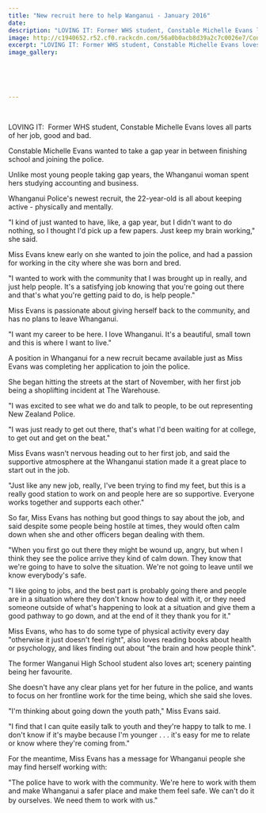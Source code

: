 ```yaml
---
title: "New recruit here to help Wanganui - January 2016"
date: 
description: "LOVING IT: Former WHS student, Constable Michelle Evans loves all parts of her job, good and bad, Wanganui Chronicle article on 16/1/16..."
image: http://c1940652.r52.cf0.rackcdn.com/56a0b0acb8d39a2c7c0026e7/Constable-Michelle-Evans-ex-student.jpg
excerpt: "LOVING IT: Former WHS student, Constable Michelle Evans loves all parts of her job, good and bad."
image_gallery:
    
    
    
    
    
---
```


<p>&nbsp;</p>
<p>LOVING IT: &nbsp;Former WHS student,&nbsp;Constable Michelle Evans loves all parts of her job, good and bad.</p>
<p>Constable Michelle Evans wanted to take a gap year in between finishing school and joining the police.</p>
<p>Unlike most young people taking gap years, the Whanganui woman spent hers studying accounting and business.</p>
<p>Whanganui Police's newest recruit, the 22-year-old is all about keeping active - physically and mentally.</p>
<p>"I kind of just wanted to have, like, a gap year, but I didn't want to do nothing, so I thought I'd pick up a few papers. Just keep my brain working," she said.</p>
<p>Miss Evans knew early on she wanted to join the police, and had a passion for working in the city where she was born and bred.</p>
<p>"I wanted to work with the community that I was brought up in really, and just help people. It's a satisfying job knowing that you're going out there and that's what you're getting paid to do, is help people."</p>
<p>Miss Evans is passionate about giving herself back to the community, and has no plans to leave Whanganui.</p>
<p>"I want my career to be here. I love Whanganui. It's a beautiful, small town and this is where I want to live."</p>
<p>A position in Whanganui for a new recruit became available just as Miss Evans was completing her application to join the police.</p>
<p>She began hitting the streets at the start of November, with her first job being a shoplifting incident at The Warehouse.</p>
<p>"I was excited to see what we do and talk to people, to be out representing New Zealand Police.</p>
<p>"I was just ready to get out there, that's what I'd been waiting for at college, to get out and get on the beat."</p>
<p>Miss Evans wasn't nervous heading out to her first job, and said the supportive atmosphere at the Whanganui station made it a great place to start out in the job.</p>
<p>"Just like any new job, really, I've been trying to find my feet, but this is a really good station to work on and people here are so supportive. Everyone works together and supports each other."</p>
<p>So far, Miss Evans has nothing but good things to say about the job, and said despite some people being hostile at times, they would often calm down when she and other officers began dealing with them.</p>
<p>"When you first go out there they might be wound up, angry, but when I think they see the police arrive they kind of calm down. They know that we're going to have to solve the situation. We're not going to leave until we know everybody's safe.</p>
<p>"I like going to jobs, and the best part is probably going there and people are in a situation where they don't know how to deal with it, or they need someone outside of what's happening to look at a situation and give them a good pathway to go down, and at the end of it they thank you for it."</p>
<p>Miss Evans, who has to do some type of physical activity every day "otherwise it just doesn't feel right", also loves reading books about health or psychology, and likes finding out about "the brain and how people think".</p>
<p>The former Wanganui High School student also loves art; scenery painting being her favourite.</p>
<p>She doesn't have any clear plans yet for her future in the police, and wants to focus on her frontline work for the time being, which she said she loves.</p>
<p>"I'm thinking about going down the youth path," Miss Evans said.</p>
<p>"I find that I can quite easily talk to youth and they're happy to talk to me. I don't know if it's maybe because I'm younger . . . it's easy for me to relate or know where they're coming from."</p>
<p>For the meantime, Miss Evans has a message for Whanganui people she may find herself working with:</p>
<p>"The police have to work with the community. We're here to work with them and make Whanganui a safer place and make them feel safe. We can't do it by ourselves. We need them to work with us."<span style="line-height: 1.5;">&nbsp;</span></p>

